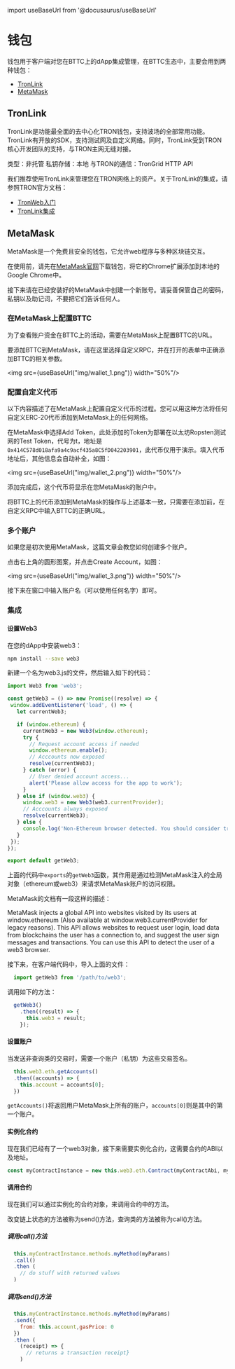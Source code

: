 import useBaseUrl from '@docusaurus/useBaseUrl'

# 钱包

钱包用于客户端对您在BTTC上的dApp集成管理，在BTTC生态中，主要会用到两种钱包：

* [TronLink](https://www.tronlink.org/)
* [MetaMask](https://metamask.io/)

## TronLink

TronLink是功能最全面的去中心化TRON钱包，支持波场的全部常用功能。TronLink有开放的SDK，支持测试网及自定义网络。同时，TronLink受到TRON核心开发团队的支持，与TRON主网无缝对接。

类型：非托管
私钥存储：本地
与TRON的通信：TronGrid HTTP API

我们推荐使用TronLink来管理您在TRON网络上的资产。关于TronLink的集成，请参照TRON官方文档：

* [TronWeb入门](https://cn.developers.tron.network/docs/dapp-development-tools-tronweb)
* [TronLink集成](https://cn.developers.tron.network/docs/dapp-integrate-with-tronlink-introduction)

## MetaMask

MetaMask是一个免费且安全的钱包，它允许web程序与多种区块链交互。

在使用前，请先在[MetaMask官网](https://metamask.io/)下载钱包，将它的Chrome扩展添加到本地的Google Chrome中。

接下来请在已经安装好的MetaMask中创建一个新账号。请妥善保管自己的密码，私钥以及助记词，不要把它们告诉任何人。

### 在MetaMask上配置BTTC

为了查看账户资金在BTTC上的活动，需要在MetaMask上配置BTTC的URL。

要添加BTTC到MetaMask，请在这里选择自定义RPC，并在打开的表单中正确添加BTTC的相关参数。

<img src={useBaseUrl("img/wallet_1.png")} width="50%"/>

### 配置自定义代币

以下内容描述了在MetaMask上配置自定义代币的过程。您可以用这种方法将任何自定义ERC-20代币添加到MetaMask上的任何网络。

在MetaMask中选择Add Token，此处添加的Token为部署在以太坊Ropsten测试网的Test Token，代号为t，地址是`0x414C578d018afa9a4c9acf435a8C5fD042203901`，此代币仅用于演示。填入代币地址后，其他信息会自动补全，如图：

<img src={useBaseUrl("img/wallet_2.png")} width="50%"/>


添加完成后，这个代币将显示在您MetaMask的账户中。

将BTTC上的代币添加到MetaMask的操作与上述基本一致，只需要在添加前，在自定义RPC中输入BTTC的正确URL。

### 多个账户

如果您是初次使用MetaMask，这篇文章会教您如何创建多个账户。

点击右上角的圆形图案，并点击Create Account，如图：

<img src={useBaseUrl("img/wallet_3.png")} width="50%"/>

接下来在窗口中输入账户名（可以使用任何名字）即可。

### 集成

#### 设置Web3

在您的dApp中安装web3：

```sh
npm install --save web3
```

新建一个名为web3.js的文件，然后输入如下的代码：

```js
import Web3 from 'web3';

const getWeb3 = () => new Promise((resolve) => {
 window.addEventListener('load', () => {
   let currentWeb3;

   if (window.ethereum) {
     currentWeb3 = new Web3(window.ethereum);
     try {
       // Request account access if needed
       window.ethereum.enable();
       // Acccounts now exposed
       resolve(currentWeb3);
     } catch (error) {
       // User denied account access...
       alert('Please allow access for the app to work');
     }
   } else if (window.web3) {
     window.web3 = new Web3(web3.currentProvider);
     // Acccounts always exposed
     resolve(currentWeb3);
   } else {
     console.log('Non-Ethereum browser detected. You should consider trying MetaMask!');
   }
 });
});

export default getWeb3;
```

上面的代码中`exports`的`getWeb3`函数，其作用是通过检测MetaMask注入的全局对象（ethereum或web3）来请求MetaMask账户的访问权限。

MetaMask的文档有一段这样的描述：

MetaMask injects a global API into websites visited by its users at window.ethereum (Also available at window.web3.currentProvider for legacy reasons). This API allows websites to request user login, load data from blockchains the user has a connection to, and suggest the user sign messages and transactions. You can use this API to detect the user of a web3 browser.

接下来，在客户端代码中，导入上面的文件：

```js
  import getWeb3 from '/path/to/web3';
```

调用如下的方法：

```js
  getWeb3()
    .then((result) => {
      this.web3 = result;
    });
```

#### 设置账户

当发送非查询类的交易时，需要一个账户（私钥）为这些交易签名。

```js
  this.web3.eth.getAccounts()
  .then((accounts) => {
    this.account = accounts[0];
  })
```

`getAccounts()`将返回用户MetaMask上所有的账户，`accounts[0]`则是其中的第一个账户。

#### 实例化合约

现在我们已经有了一个web3对象，接下来需要实例化合约，这需要合约的ABI以及地址。

```js
const myContractInstance = new this.web3.eth.Contract(myContractAbi, myContractAddress)
```

#### 调用合约

现在我们可以通过实例化的合约对象，来调用合约中的方法。

改变链上状态的方法被称为send()方法，查询类的方法被称为call()方法。

##### 调用call()方法

```js
  this.myContractInstance.methods.myMethod(myParams)
  .call()
  .then (
    // do stuff with returned values
  )
```

##### 调用send()方法

```js
  this.myContractInstance.methods.myMethod(myParams)
  .send({
    from: this.account,gasPrice: 0
  })
  .then (
    (receipt) => {
      // returns a transaction receipt}
    )
```
